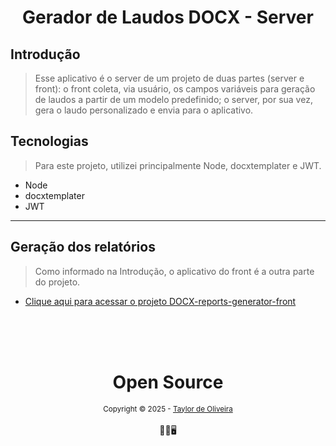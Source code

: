 <h1 align="center">
Gerador de Laudos DOCX - Server
</h1>

## Introdução
> Esse aplicativo é o server de um projeto de duas partes (server e front): o front coleta, via usuário, os campos variáveis para geração de laudos a partir de um modelo predefinido; o server, por sua vez, gera o laudo personalizado e envia para o aplicativo.

## Tecnologias
> Para este projeto, utilizei principalmente Node, docxtemplater e JWT.
- Node
- docxtemplater
- JWT
---

## Geração dos relatórios
> Como informado na Introdução, o aplicativo do front é a outra parte do projeto.
- [Clique aqui para acessar o projeto DOCX-reports-generator-front](https://github.com/Taylor-2T9/docx-reports-generator-front/)

<div align="center">
  <br/>
  <br/>
  <br/>
    <div>
      <h1>Open Source</h1>
      <sub>Copyright © 2025 - <a href="https://github.com/taylor-2t9">Taylor de Oliveira</sub></a>
    </div>
    <br/>
    👨‍💻🖥️
  </div>
